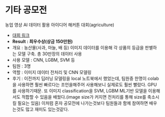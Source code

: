 # 기타 공모전

 농업 영상 AI 데이터 활용 아이디어 해커톤 대회(agriculture)

- [대회 링크](http://k-farmdata.com/hackathon/)
- **Result : 최우수상(상금 150만원)**
- 개요 : 농산물(사과, 마늘, 배 등) 이미지 데이터를 이용해 각 상품의 등급을 판별하는 모델 구축. 총 30만장의 데이터 사용
- 사용 모델 : CNN, LGBM, SVM 등
- 팀원 : 3명
- 역할 : 이미지 데이터 전처리 및 CNN 모델링
- 후기 : 이전까지 딥러닝 모델링을 local 노트북에서 했었는데, 팀원중 한명이 colab을 사용하면 훨씬 빠르다는 조언을해주어 사용해보니 실제로도 훨씬 빨랐다. GPU를 사용하기때문. 또 이미지 classification을 SVM, LGBM ML기반 모델을 이용해서도 적합할 수 있음을 배웠다.(image size가 커지면 전처리를 통해 size를 축소시킬 필요는 있음) 이처럼 혼자 공모전에 나가는것보다 팀원들과 함께 참여하면 배우는것도 많고 재미도 있는것같다.